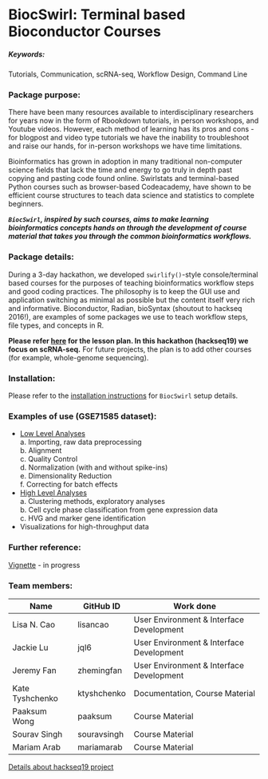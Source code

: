 # BiocSwirl: Terminal based Bioconductor Courses 

##### Keywords: 
Tutorials, Communication, scRNA-seq, Workflow Design, Command Line

### Package purpose:
There have been many resources available to interdisciplinary researchers for years now in the form of Rbookdown tutorials, in person workshops, and Youtube videos. However, each method of learning has its pros and cons - for blogpost and video type tutorials we have the inability to troubleshoot and raise our hands, for in-person workshops we have time limitations. 

Bioinformatics has grown in adoption in many traditional non-computer science fields that lack the time and energy to go truly in depth past copying and pasting code found online. Swirlstats and terminal-based Python courses such as browser-based Codeacademy, have shown to be efficient course structures to teach data science and statistics to complete beginners.  

***`BiocSwirl`, inspired by such courses, aims to make learning bioinformatics concepts hands on through the development of course material that takes you through the common bioinformatics workflows.*** 

### Package details:
During a 3-day hackathon, we developed `swirlify()`-style console/terminal based courses for the purposes of teaching bioinformatics workflow steps and good coding practices. The philosophy is to keep the GUI use and application switching as minimal as possible but the content itself very rich and informative. Bioconductor, Radian, bioSyntax (shoutout to hackseq 2016!), are examples of some packages we use to teach workflow steps, file types, and concepts in R.

**Please refer [here](biocswirl_package/courses/scrna_seq/docs/lessonplan_template) for the lesson plan. In this hackathon (hackseq19) we focus on scRNA-seq.** For future projects, the plan is to add other courses (for example, whole-genome sequencing).

### Installation:
Please refer to the [installation instructions](biocswirl_dev/devenv_install) for `BiocSwirl` setup details.

### Examples of use (GSE71585 dataset):
- [Low Level Analyses](biocswirl_package/courses/scrna_seq/lessons/low_level/low_level.yaml)   
a. Importing, raw data preprocessing   
b. Alignment  
c. Quality Control   
d. Normalization (with and without spike-ins)  
e. Dimensionality Reduction  
f. Correcting for batch effects  
- [High Level Analyses](biocswirl_package/courses/scrna_seq/lessons/high_level/high_level.yaml)  
a. Clustering methods, exploratory analyses    
b. Cell cycle phase classification from gene expression data  
c. HVG and marker gene identification  
- Visualizations for high-throughput data

### Further reference:
[Vignette](vignettes/package_intro.Rmd) - in progress

### Team members:

| Name | GitHub ID | Work done |
| ---- | --------- | --------- |
| Lisa N. Cao | lisancao | User Environment & Interface Development |
| Jackie Lu | jql6 | User Environment & Interface Development |
| Jeremy Fan | zhemingfan | User Environment & Interface Development |
| Kate Tyshchenko | ktyshchenko | Documentation, Course Material |
| Paaksum Wong | paaksum | Course Material |
| Sourav Singh | souravsingh | Course Material |   
| Mariam Arab | mariamarab | Course Material |    

[Details about hackseq19 project](biocswirl_dev/hackseq_plan)

